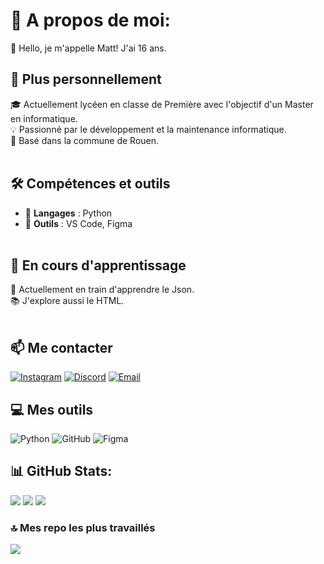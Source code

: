 # 💫 A propos de moi:
👋 Hello, je m'appelle Matt! J'ai 16 ans.<br>
## 🚀 Plus personnellement<br>
🎓 Actuellement lycéen en classe de Première avec l'objectif d'un Master en informatique.  <br>💡 Passionné par le développement et la maintenance informatique.  <br>📍 Basé dans la commune de Rouen.<br><br>
## 🛠️ Compétences et outils<br>
- 🔹 **Langages** : Python<br>
- 🔹 **Outils** : VS Code, Figma<br><br>
## 🌱 En cours d'apprentissage<br>
📖 Actuellement en train d'apprendre le Json.  <br>
📚 J'explore aussi le HTML.<br><br>
## 📫 Me contacter<br>
[![Instagram](https://img.shields.io/badge/Instagram-E4405F?style=for-the-badge&logo=instagram&logoColor=white)](https://www.instagram.com/gunner08__/) [![Discord](https://img.shields.io/badge/Discord-5865F2?style=for-the-badge&logo=discord&logoColor=white)](https://discord.com/users/634028304801726484) [![Email](https://img.shields.io/badge/Email-D14836?style=for-the-badge&logo=gmail&logoColor=white)](matt.chapman76113@gmail.com)


## 💻 Mes outils
![Python](https://img.shields.io/badge/python-3670A0?style=for-the-badge&logo=python&logoColor=ffdd54) ![GitHub](https://img.shields.io/badge/github-%23121011.svg?style=for-the-badge&logo=github&logoColor=white) ![Figma](https://img.shields.io/badge/figma-%23F24E1E.svg?style=for-the-badge&logo=figma&logoColor=white)
## 📊 GitHub Stats:
![](https://github-readme-stats.vercel.app/api?username=Artilox08&theme=dark&hide_border=false&include_all_commits=true&count_private=false) ![](https://nirzak-streak-stats.vercel.app/?user=Artilox08&theme=dark&hide_border=false) ![](https://github-readme-stats.vercel.app/api/top-langs/?username=Artilox08&theme=dark&hide_border=false&include_all_commits=true&count_private=false&layout=compact)

### 🔝 Mes repo les plus travaillés
![](https://github-contributor-stats.vercel.app/api?username=Artilox08&limit=5&theme=dark&combine_all_yearly_contributions=true)
